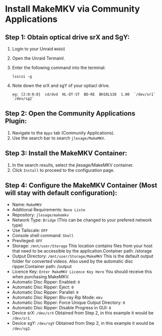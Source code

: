 # Install MakeMKV via Community Applications

## Step 1: Obtain optical drive srX and SgY:
1. Login to your Unraid `WebUI`  
2. Open the Unraid Termainl.
3. Enter the following command into the terminal:
    ```
    lsscsi -g  
    ```
4. Note down the srX and sgY of your optiacl drive.

    ``
    eg: [2:0:0:0}  cd/dvd  HL-DT-ST  BD-RE  BH10LS38  1.00  `/dev/sr1`  `/dev/sg2` 
    ``
   
## Step 2: Open the Community Applications Plugin:
1. Navigate to the `Apps` tab (Community Applications).
2. Use the search bar to search `jlesage/MakeMKV`.

## Step 3: Install the MakeMKV Container:
1. In the search results, select the jlesage/MakeMKV container.
2. Click `Install` to proceed to the configuration page.

## Step 4: Configure the MakeMKV Container (Most will stay with default configuration):
- Name: `MakeMKV`
- Additional Requirements: `None Liste`
- Repository: `jlesage/makemkv`
- Network Type: `Bridge` (This can be changed to your prefered network type)
- Use Tailscale: `OFF`
- Console shell command: `Shell`
- Previleged: `OFF`
- Storage: `/mnt/user/Storage` This location contains files from your host that need to be accessible by the application.Container path: /storage
- Output Directory: `/mnt/user/Storage/MakeMKV` This is the default output folder for converted videos. Also used by the automatic disc ripper.Container path: /output
- Licence Key: `Enter MakeMKV Licence Key Here` You should receive this when purchasing MakeMKV.
- Automatic Disc Ripper: Enabled: `0`
- Automatic Disc Ripper: Eject: `0`
- Automatic Disc Ripper: Parallel: `0`
- Automatic Disc Ripper: Blu-ray Rip Mode: `mkv`
- Automatic Disc Ripper: Force Unique Output Directory: `0`
- Automatic Disc Ripper: Disable Progress in GUI: `0`
- Device srX: `/dev/srX` Obtained from Step 2, in this example it would be `/dev/sr1`.
- Device sgY: `/dev/sgY` Obtained from Step 2, in this example it would be `/dev/sg2`.

